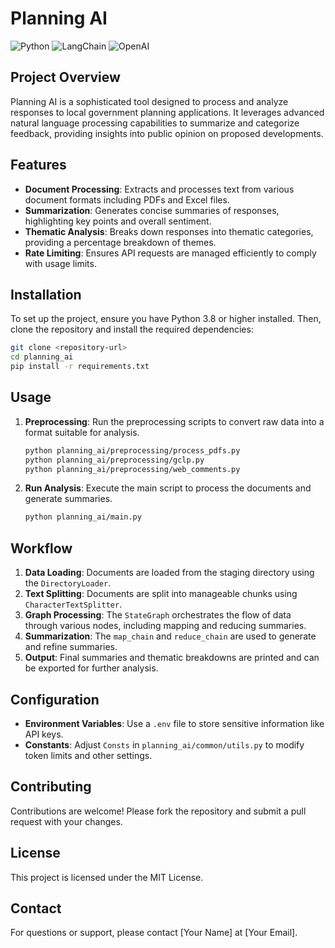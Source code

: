 # Planning AI

![Python](https://img.shields.io/badge/Python-FFD43B?style=for-the-badge&logo=python&logoColor=blue)
![LangChain](https://img.shields.io/badge/langchain-1C3C3C?style=for-the-badge&logo=langchain&logoColor=white)
![OpenAI](https://img.shields.io/badge/OpenAI-74aa9c?style=for-the-badge&logo=openai&logoColor=white)

## Project Overview

Planning AI is a sophisticated tool designed to process and analyze responses to local government planning applications. It leverages advanced natural language processing capabilities to summarize and categorize feedback, providing insights into public opinion on proposed developments.

## Features

- **Document Processing**: Extracts and processes text from various document formats including PDFs and Excel files.
- **Summarization**: Generates concise summaries of responses, highlighting key points and overall sentiment.
- **Thematic Analysis**: Breaks down responses into thematic categories, providing a percentage breakdown of themes.
- **Rate Limiting**: Ensures API requests are managed efficiently to comply with usage limits.

## Installation

To set up the project, ensure you have Python 3.8 or higher installed. Then, clone the repository and install the required dependencies:

```bash
git clone <repository-url>
cd planning_ai
pip install -r requirements.txt
```

## Usage

1. **Preprocessing**: Run the preprocessing scripts to convert raw data into a format suitable for analysis.
   ```bash
   python planning_ai/preprocessing/process_pdfs.py
   python planning_ai/preprocessing/gclp.py
   python planning_ai/preprocessing/web_comments.py
   ```

2. **Run Analysis**: Execute the main script to process the documents and generate summaries.
   ```bash
   python planning_ai/main.py
   ```

## Workflow

1. **Data Loading**: Documents are loaded from the staging directory using the `DirectoryLoader`.
2. **Text Splitting**: Documents are split into manageable chunks using `CharacterTextSplitter`.
3. **Graph Processing**: The `StateGraph` orchestrates the flow of data through various nodes, including mapping and reducing summaries.
4. **Summarization**: The `map_chain` and `reduce_chain` are used to generate and refine summaries.
5. **Output**: Final summaries and thematic breakdowns are printed and can be exported for further analysis.

## Configuration

- **Environment Variables**: Use a `.env` file to store sensitive information like API keys.
- **Constants**: Adjust `Consts` in `planning_ai/common/utils.py` to modify token limits and other settings.

## Contributing

Contributions are welcome! Please fork the repository and submit a pull request with your changes.

## License

This project is licensed under the MIT License.

## Contact

For questions or support, please contact [Your Name] at [Your Email].
